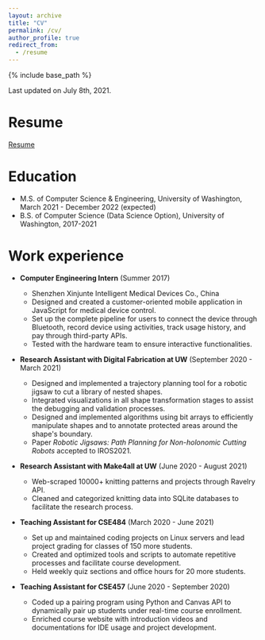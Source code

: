 ```yaml
---
layout: archive
title: "CV"
permalink: /cv/
author_profile: true
redirect_from:
  - /resume
---
```


{% include base_path %}

Last updated on July 8th, 2021.

# Resume

[Resume](https://wenqinglan.github.io/files/Wenqing_Resume.pdf)

# Education

- M.S. of Computer Science & Engineering, University of Washington, March 2021 - December 2022 (expected)
- B.S. of Computer Science (Data Science Option), University of Washington, 2017-2021

# Work experience

- **Computer Engineering Intern** (Summer 2017)

  - Shenzhen Xinjunte Intelligent Medical Devices Co., China
  - Designed and created a customer-oriented mobile application in JavaScript for medical device control.
  - Set up the complete pipeline for users to connect the device through Bluetooth, record device using activities, track usage history, and pay through third-party APIs.
  - Tested with the hardware team to ensure interactive functionalities.


- **Research Assistant with Digital Fabrication at UW** (September 2020 - March 2021)

  - Designed and implemented a trajectory planning tool for a robotic jigsaw to cut a library of nested shapes.
  - Integrated visualizations in all shape transformation stages to assist the debugging and validation processes.
  - Designed and implemented algorithms using bit arrays to efficiently manipulate shapes and to annotate protected areas around the shape's boundary.
  - Paper _Robotic Jigsaws: Path Planning for Non-holonomic Cutting Robots_ accepted to IROS2021.


- **Research Assistant with Make4all at UW** (June 2020 - August 2021)

  - Web-scraped 10000+ knitting patterns and projects through Ravelry API.
  - Cleaned and categorized knitting data into SQLite databases to facilitate the research process.


- **Teaching Assistant for CSE484** (March 2020 - June 2021)

  - Set up and maintained coding projects on Linux servers and lead project grading for classes of 150 more students.
  - Created and optimized tools and scripts to automate repetitive processes and facilitate course development.
  - Held weekly quiz sections and office hours for 20 more students.


- **Teaching Assistant for CSE457** (June 2020 - September 2020)
  - Coded up a pairing program using Python and Canvas API to dynamically pair up students under real-time course enrollment.
  - Enriched course website with introduction videos and documentations for IDE usage and project development.
